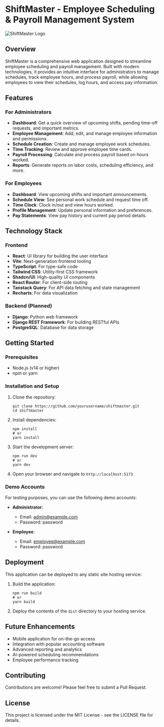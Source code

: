 
# ShiftMaster - Employee Scheduling & Payroll Management System

![ShiftMaster Logo](https://example.com/logo.png)

## Overview

ShiftMaster is a comprehensive web application designed to streamline employee scheduling and payroll management. Built with modern technologies, it provides an intuitive interface for administrators to manage schedules, track employee hours, and process payroll, while allowing employees to view their schedules, log hours, and access pay information.

## Features

### For Administrators
- **Dashboard**: Get a quick overview of upcoming shifts, pending time-off requests, and important metrics.
- **Employee Management**: Add, edit, and manage employee information and permissions.
- **Schedule Creation**: Create and manage employee work schedules.
- **Time Tracking**: Review and approve employee time cards.
- **Payroll Processing**: Calculate and process payroll based on hours worked.
- **Reports**: Generate reports on labor costs, scheduling efficiency, and more.

### For Employees
- **Dashboard**: View upcoming shifts and important announcements.
- **Schedule View**: See personal work schedule and request time off.
- **Time Clock**: Clock in/out and view hours worked.
- **Profile Management**: Update personal information and preferences.
- **Pay Statements**: View pay history and current pay period details.

## Technology Stack

### Frontend
- **React**: UI library for building the user interface
- **Vite**: Next-generation frontend tooling
- **TypeScript**: For type-safe code
- **Tailwind CSS**: Utility-first CSS framework
- **Shadcn/UI**: High-quality UI components
- **React Router**: For client-side routing
- **Tanstack Query**: For API data fetching and state management
- **Recharts**: For data visualization

### Backend (Planned)
- **Django**: Python web framework
- **Django REST Framework**: For building RESTful APIs
- **PostgreSQL**: Database for data storage

## Getting Started

### Prerequisites
- Node.js (v14 or higher)
- npm or yarn

### Installation and Setup

1. Clone the repository:
   ```
   git clone https://github.com/yourusername/shiftmaster.git
   cd shiftmaster
   ```

2. Install dependencies:
   ```
   npm install
   # or
   yarn install
   ```

3. Start the development server:
   ```
   npm run dev
   # or
   yarn dev
   ```

4. Open your browser and navigate to `http://localhost:5173`

### Demo Accounts

For testing purposes, you can use the following demo accounts:

- **Administrator**:
  - Email: admin@example.com
  - Password: password

- **Employee**:
  - Email: employee@example.com
  - Password: password

## Deployment

This application can be deployed to any static site hosting service:

1. Build the application:
   ```
   npm run build
   # or
   yarn build
   ```

2. Deploy the contents of the `dist` directory to your hosting service.

## Future Enhancements

- Mobile application for on-the-go access
- Integration with popular accounting software
- Advanced reporting and analytics
- AI-powered scheduling recommendations
- Employee performance tracking

## Contributing

Contributions are welcome! Please feel free to submit a Pull Request.

## License

This project is licensed under the MIT License - see the LICENSE file for details.
